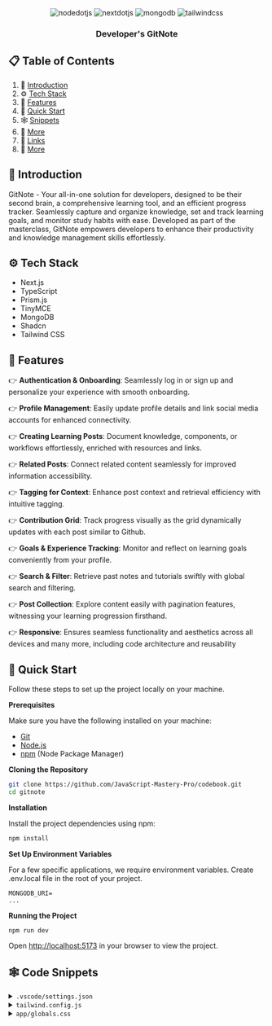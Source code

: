 <div align="center">
  <div>
    <img src="https://img.shields.io/badge/-Node_JS-black?style=for-the-badge&logoColor=white&logo=nodedotjs&color=339933" alt="nodedotjs" />
    <img src="https://img.shields.io/badge/-Next_JS-black?style=for-the-badge&logoColor=white&logo=nextdotjs&color=000000" alt="nextdotjs" />
    <img src="https://img.shields.io/badge/-MongoDB-black?style=for-the-badge&logoColor=white&logo=mongodb&color=47A248" alt="mongodb" />
    <img src="https://img.shields.io/badge/-Tailwind_CSS-black?style=for-the-badge&logoColor=white&logo=tailwindcss&color=06B6D4" alt="tailwindcss" />
  </div>

  <h3 align="center">Developer's GitNote</h3>
</div>

## 📋 <a name="table">Table of Contents</a>

1. 🤖 [Introduction](#introduction)
2. ⚙️ [Tech Stack](#tech-stack)
3. 🔋 [Features](#features)
4. 🤸 [Quick Start](#quick-start)
5. 🕸️ [Snippets](#snippets)
6. 🚀 [More](#more)
7. 🔗 [Links](#links)
8. 🚀 [More](#more)

## <a name="introduction">🤖 Introduction</a>

GitNote - Your all-in-one solution for developers, designed to be their second brain, a comprehensive learning tool, and an efficient progress tracker. Seamlessly capture and organize knowledge, set and track learning goals, and monitor study habits with ease. Developed as part of the masterclass, GitNote empowers developers to enhance their productivity and knowledge management skills effortlessly.

## <a name="tech-stack">⚙️ Tech Stack</a>

- Next.js
- TypeScript
- Prism.js
- TinyMCE
- MongoDB
- Shadcn
- Tailwind CSS

## <a name="features">🔋 Features</a>

👉 **Authentication & Onboarding**: Seamlessly log in or sign up and personalize your experience with smooth onboarding.

👉 **Profile Management**: Easily update profile details and link social media accounts for enhanced connectivity.

👉 **Creating Learning Posts**: Document knowledge, components, or workflows effortlessly, enriched with resources and links.

👉 **Related Posts**: Connect related content seamlessly for improved information accessibility.

👉 **Tagging for Context**: Enhance post context and retrieval efficiency with intuitive tagging.

👉 **Contribution Grid**: Track progress visually as the grid dynamically updates with each post similar to Github.

👉 **Goals & Experience Tracking**: Monitor and reflect on learning goals conveniently from your profile.

👉 **Search & Filter**: Retrieve past notes and tutorials swiftly with global search and filtering.

👉 **Post Collection**: Explore content easily with pagination features, witnessing your learning progression firsthand.

👉 **Responsive**: Ensures seamless functionality and aesthetics across all devices and many more, including code architecture and reusability

## <a name="quick-start">🤸 Quick Start</a>

Follow these steps to set up the project locally on your machine.

**Prerequisites**

Make sure you have the following installed on your machine:

- [Git](https://git-scm.com/)
- [Node.js](https://nodejs.org/en)
- [npm](https://www.npmjs.com/) (Node Package Manager)

**Cloning the Repository**

```bash
git clone https://github.com/JavaScript-Mastery-Pro/codebook.git
cd gitnote
```

**Installation**

Install the project dependencies using npm:

```bash
npm install
```

**Set Up Environment Variables**

For a few specific applications, we require environment variables. Create .env.local file in the root of your project.

```env
MONGODB_URI=
...
```

**Running the Project**

```bash
npm run dev
```

Open [http://localhost:5173](http://localhost:5173) in your browser to view the project.

## <a name="snippets">🕸️ Code Snippets</a>

<details>
<summary><code>.vscode/settings.json</code></summary>

```json
{
  "editor.defaultFormatter": "esbenp.prettier-vscode",
  "editor.formatOnSave": true,
  "editor.codeActionsOnSave": {
    "source.fixAll.eslint": "explicit",
    "source.addMissingImports": "explicit"
  },
  "prettier.tabWidth": 2,
  "prettier.useTabs": false,
  "prettier.semi": true,
  "prettier.singleQuote": false,
  "prettier.jsxSingleQuote": false,
  "prettier.trailingComma": "es5",
  "prettier.arrowParens": "always",
  "[javascriptreact]": {
    "editor.defaultFormatter": "esbenp.prettier-vscode"
  },
  "[css]": {
    "editor.defaultFormatter": "vscode.css-language-features"
  },
  "[svg]": {
    "editor.defaultFormatter": "jock.svg"
  }
}
```

</details>

<details>
<summary><code>tailwind.config.js</code></summary>

```javascript
import type { Config } from "tailwindcss";
import { withUt } from "uploadthing/tw";
const config = {
  darkMode: ["class"],
  content: [
    "./pages/**/*.{ts,tsx}",
    "./components/**/*.{ts,tsx}",
    "./app/**/*.{ts,tsx}",
    "./src/**/*.{ts,tsx,mdx}",
  ],
  prefix: "",
  theme: {
    container: {
      center: true,
      padding: "2rem",
      screens: {
        "2xl": "1400px",
      },
    },
    extend: {
      colors: {
        border: "hsl(var(--border))",
        input: "hsl(var(--input))",
        ring: "hsl(var(--ring))",
        background: "hsl(var(--background))",
        foreground: "hsl(var(--foreground))",
        primary: {
          DEFAULT: "hsl(var(--primary))",
          foreground: "hsl(var(--primary-foreground))",
          900: "rgba(66, 187, 255, 0.1)",
          800: "rgba(12, 50, 71, 1)",
          500: "rgba(66, 187, 255, 1)",
        },
        secondary: {
          DEFAULT: "hsl(var(--secondary))",
          foreground: "hsl(var(--secondary-foreground))",
          border: "rgba(68, 72, 105, 0.1)",
        },
        black: {
          950: "rgba(1, 1, 1, 1)",
          900: "rgba(12, 14, 23, 1)",
          800: "rgba(19, 22, 37, 1)",
          700: "rgba(29, 32, 50, 1)",
          600: "rgba(46, 55, 87, 1)",
        },
        white: {
          500: "rgba(85, 89, 125, 1)",
          300: "rgba(173, 179, 204, 1)",
          100: "rgba(255, 255, 255, 1)",
        },
        purple: {
          900: "rgba(149, 66, 255, 0.1)",
          500: "rgba(149, 66, 255, 1)",
        },
        green: {
          900: "rgba(66, 255, 119, 0.1)",
          500: "rgba(66, 255, 119, 1)",
          400: "rgba(104, 209, 191, 1)",
        },
        destructive: {
          DEFAULT: "hsl(var(--destructive))",
          foreground: "hsl(var(--destructive-foreground))",
        },
        muted: {
          DEFAULT: "hsl(var(--muted))",
          foreground: "hsl(var(--muted-foreground))",
        },
        accent: {
          DEFAULT: "hsl(var(--accent))",
          foreground: "hsl(var(--accent-foreground))",
        },
        popover: {
          DEFAULT: "hsl(var(--popover))",
          foreground: "hsl(var(--popover-foreground))",
        },
        card: {
          DEFAULT: "hsl(var(--card))",
          foreground: "hsl(var(--card-foreground))",
        },
      },
      fontFamily: {
        inter: ["var(--font-inter)"],
      },
      borderRadius: {
        lg: "var(--radius)",
        md: "calc(var(--radius) - 2px)",
        sm: "calc(var(--radius) - 4px)",
      },
      keyframes: {
        "accordion-down": {
          from: { height: "0" },
          to: { height: "var(--radix-accordion-content-height)" },
        },
        "accordion-up": {
          from: { height: "var(--radix-accordion-content-height)" },
          to: { height: "0" },
        },
      },
      animation: {
        "accordion-down": "accordion-down 0.2s ease-out",
        "accordion-up": "accordion-up 0.2s ease-out",
      },
    },
  },
  plugins: [require("tailwindcss-animate")],
} satisfies Config;
```

</details>

<details>
<summary><code>app/globals.css</code></summary>

```css
@tailwind base;
@tailwind components;
@tailwind utilities;

@layer base {
  :root {
    --background: 0 0% 100%;
    --foreground: 222.2 84% 4.9%;

    --card: 0 0% 100%;
    --card-foreground: 222.2 84% 4.9%;

    --popover: 0 0% 100%;
    --popover-foreground: 222.2 84% 4.9%;

    --primary: 222.2 47.4% 11.2%;
    --primary-foreground: 210 40% 98%;

    --secondary: 210 40% 96.1%;
    --secondary-foreground: 222.2 47.4% 11.2%;

    --muted: 210 40% 96.1%;
    --muted-foreground: 215.4 16.3% 46.9%;

    --accent: 210 40% 96.1%;
    --accent-foreground: 222.2 47.4% 11.2%;

    --destructive: 0 84.2% 60.2%;
    --destructive-foreground: 210 40% 98%;

    --border: 214.3 31.8% 91.4%;
    --input: 214.3 31.8% 91.4%;
    --ring: 222.2 84% 4.9%;

    --radius: 0.5rem;
  }

  .dark {
    --background: 222.2 84% 4.9%;
    --foreground: 210 40% 98%;

    --card: 222.2 84% 4.9%;
    --card-foreground: 210 40% 98%;

    --popover: 222.2 84% 4.9%;
    --popover-foreground: 210 40% 98%;

    --primary: 210 40% 98%;
    --primary-foreground: 222.2 47.4% 11.2%;

    --secondary: 217.2 32.6% 17.5%;
    --secondary-foreground: 210 40% 98%;

    --muted: 217.2 32.6% 17.5%;
    --muted-foreground: 215 20.2% 65.1%;

    --accent: 217.2 32.6% 17.5%;
    --accent-foreground: 210 40% 98%;

    --destructive: 0 62.8% 30.6%;
    --destructive-foreground: 210 40% 98%;

    --border: 217.2 32.6% 17.5%;
    --input: 217.2 32.6% 17.5%;
    --ring: 212.7 26.8% 83.9%;
  }
}

@layer base {
  * {
    @apply border-border;
  }
  body {
    @apply bg-black-900 text-foreground;
  }

  /* Class to revert styles for tinymce to work */
  .no-tailwindcss-base,
  .no-tailwindcss-base *,
  .no-tailwindcss-base > * {
    font-size: revert;
    font-weight: revert;
    margin: revert;
    display: revert;
    vertical-align: revert;
    max-width: revert;
    height: revert;
    border-width: revert;
    border-style: revert;
    border-color: revert;
    outline: revert;
    list-style: revert;
    padding: revert;
  }
  .no-tailwindcss-base a {
    color: #88b2ec;
  }
  .no-tailwindcss-base li {
    margin-top: 12px;
  }
  .no-tailwindcss-base blockquote {
    border-left: 4px solid #465381;
    display: flex;
    padding-left: 16px;
    margin: 16px;
    font-style: italic;
    color: #6c7dbb;
  }

  /* Remove scrollbar */
  .remove-scrollbar::-webkit-scrollbar {
    width: 0px;
    height: 0px;
    border-radius: 0px;
  }

  .remove-scrollbar::-webkit-scrollbar-track {
    background: transparent;
  }

  .remove-scrollbar::-webkit-scrollbar-thumb {
    background: transparent;
    border-radius: 0px;
  }

  .remove-scrollbar::-webkit-scrollbar-thumb:hover {
    /* background: #1e2238; */
    background: transparent;
  }
}

/* ========================================== TAILWIND STYLES */
@layer utilities {
  /* ===== UTILITIES */
  .wrapper {
    @apply relative mx-auto my-10 max-w-4xl flex-1 px-4 md:px-10;
  }

  .sidebar {
    @apply remove-scrollbar w-full max-w-72 flex-col overflow-auto bg-black-800 px-7 py-10;
  }

  .left-sidebar {
    @apply hidden lg:flex;
  }

  .right-sidebar {
    @apply hidden xl:flex;
  }

  .clip-text {
    @apply bg-clip-text text-transparent;
  }

  .bg-image {
    @apply bg-light-rays bg-black-900 bg-cover bg-no-repeat;
  }

  /* ===== ALIGNMENTS */
  .flex-center {
    @apply flex items-center justify-center;
  }

  .flex-between {
    @apply flex items-center justify-between;
  }

  /* ===== TYPOGRAPHY */
  /* Display */
  .display1-bold {
    @apply text-[32px] font-bold leading-[40px] tracking-[-2%];
  }

  .display2-bold {
    @apply text-[24px] font-bold leading-[32px] tracking-[-2%];
  }

  /* Headings */
  .h1-medium {
    @apply text-[20px] font-medium leading-[28px];
  }

  .h2-medium {
    @apply text-[16px] font-medium leading-[24px];
  }

  /* Paragraph */
  .p1-bold {
    @apply text-[18px] font-bold leading-[28px];
  }

  .p2-bold {
    @apply text-[16px] font-bold leading-[24px];
  }

  .p3-bold {
    @apply text-[14px] font-bold leading-[20px];
  }

  .p1-medium {
    @apply text-[18px] font-medium leading-[28px];
  }

  .p3-medium {
    @apply text-[14px] font-medium leading-[20px];
  }

  .p4-medium {
    @apply text-[12px] font-medium leading-[16px];
  }

  .p1-regular {
    @apply text-[18px] font-normal leading-[28px];
  }

  .p2-regular {
    @apply text-[16px] font-normal leading-[24px];
  }

  .p3-regular {
    @apply text-[14px] font-normal leading-[20px];
  }

  .p4-regular {
    @apply text-[12px] font-normal leading-[16px];
  }

  /* Caption */
  .caption {
    @apply text-[10px] font-normal uppercase;
  }

  /* ===== COLORS */
  .gradient-blue-bg {
    @apply bg-gradient-to-r from-primary-500 to-indigo-600;
  }

  /* =====  SHADCN OVERRIDES */
  .shad-input {
    @apply p2-regular h-11 rounded-[6px]  border-none bg-black-700 text-white-300  placeholder:text-white-300/50 focus-visible:ring-0 focus-visible:ring-offset-0 !important;
  }

  .shad-textarea {
    @apply p2-regular rounded-[6px] border-none bg-black-700 text-white-300  placeholder:text-white-300/50 focus-visible:ring-0 focus-visible:ring-offset-0 !important;
  }

  .shad-button-blue {
    @apply p3-medium gradient-blue-bg h-11 rounded-[6px] text-white-100 shadow-lg !important;
  }

  .shad-button-secondary-blue {
    @apply p3-medium h-11 rounded-[6px] bg-primary-800 text-primary-500 hover:bg-primary-800/80 !important;
  }

  .shad-button-dark {
    @apply p3-medium h-11  rounded-[6px] bg-black-700 text-white-300 hover:bg-black-700/80 !important;
  }

  .shad-button-light {
    @apply p3-medium h-11  rounded-[6px] bg-black-600 text-white-300 hover:bg-black-600/80 !important;
  }

  .shad-combobox-trigger {
    @apply p2-regular flex h-11 w-full justify-between border-none bg-black-700 text-white-300 hover:bg-black-700 !important;
  }

  .shad-popup-content {
    @apply w-[400px] border-black-800 p-0 !important;
  }

  .shad-command {
    @apply w-full border-black-800 bg-black-700 !important;
  }
  .shad-command-input {
    @apply h-9 w-full border-black-800  placeholder:text-white-300 !important;
  }

  .shad-command-item {
    @apply w-full bg-black-700 hover:bg-black-600 data-[state=selected]:bg-black-600 !important;
  }

  .shad-separator {
    @apply opacity-70;
  }

  .shad-checkbox {
    @apply h-5 w-5 border-2 border-white-500 data-[state=checked]:border-primary-500 data-[state=checked]:bg-primary-500 !important;
  }

  .shad-sheet-content button {
    @apply top-2 focus:ring-0 focus:ring-offset-0 focus-visible:border-none focus-visible:outline-none focus-visible:ring-transparent focus-visible:ring-offset-0 !important;
  }

  .shad-tab-trigger {
    @apply p3-medium flex gap-2 rounded-none border-b-2 border-transparent px-4 pb-3 pt-0 text-white-100 data-[state=active]:border-white-100 data-[state=active]:bg-transparent !important;
  }

  .shad-tab-content {
    @apply min-h-60 rounded-[10px] bg-black-800/50 p-4  !important;
  }

  .shad-select-trigger {
    @apply p2-regular h-11 rounded-[6px] border-none bg-black-700 text-white-300 placeholder:text-white-300/50 focus:ring-0 focus:ring-transparent focus:ring-offset-0 focus-visible:outline-none !important;
  }

  .shad-select-content {
    @apply rounded-[6px] border-none bg-black-700 text-white-300 placeholder:text-white-300/50 focus-visible:ring-0 focus-visible:ring-offset-0 !important;
  }

  .shad-select-item {
    @apply p2-regular bg-black-700 py-2 hover:bg-black-800 data-[state==='checked']:bg-black-600 !important;
  }

  .shad-dropdown-content {
    @apply mt-3 overflow-hidden rounded-md bg-black-700 shadow-lg;
  }

  .shad-dropdown-item {
    @apply p3-regular cursor-pointer  text-white-300 outline-none transition-all hover:border-none  hover:bg-black-600  !important;
  }

  .shad-alert-trigger {
    @apply p3-regular cursor-pointer rounded-sm px-4 py-2 text-white-300 outline-none transition-all hover:border-none  hover:bg-black-600  !important;
  }

  .bg-popover {
    @apply bg-black-800;
  }
}

.text-destructive {
  color: #b86963;
}

/* =====  REACT-DATEPICKER OVERRIDES */
.datePicker {
  width: 100%;
  background-color: #1d2032 !important;
}

.react-datepicker,
.react-datepicker__time,
.react-datepicker__header,
.react-datepicker__current-month,
.react-datepicker__day-name,
.react-datepicker__day,
.react-datepicker-time__header {
  background-color: #1d2032 !important;
  border-color: #1d2032 !important;
  color: #adb3cc !important;
}

.react-datepicker__current-month,
.react-datepicker__day-name,
.react-datepicker-time__header {
  color: #ffffff !important;
}

.react-datepicker__triangle {
  fill: #1d2032 !important;
  color: #1d2032 !important;
  stroke: #1d2032 !important;
}

.react-datepicker__time-list-item:hover {
  background-color: #2e3757 !important;
}

.react-datepicker__input-container input {
  background-color: #1d2032 !important;
  width: 100%;
  outline: none;
  margin-left: 16px;
}

.react-datepicker__day--selected {
  background-color: #2e3757 !important;
  color: #ffffff !important;
  border-radius: 4px;
}

.react-datepicker__time-list-item--selected {
  background-color: #2e3757 !important;
}
```

</details>




